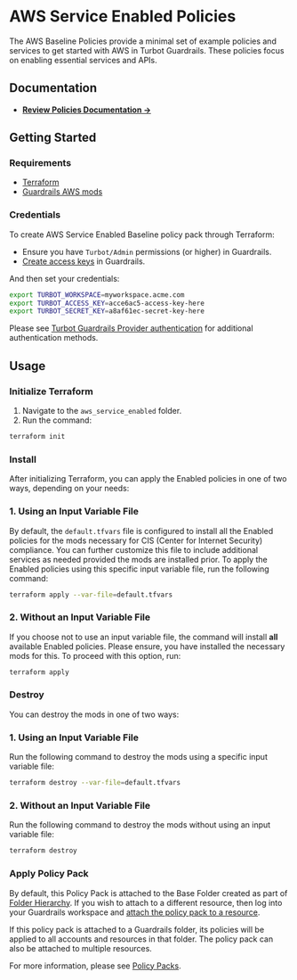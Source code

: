 # AWS Service Enabled Policies

The AWS Baseline Policies provide a minimal set of example policies and services to get started with AWS in Turbot Guardrails. These policies focus on enabling essential services and APIs.

## Documentation

- **[Review Policies Documentation →](https://hub.guardrails.turbot.com/mods/aws/policies)**

## Getting Started

### Requirements

- [Terraform](https://developer.hashicorp.com/terraform/install)
- [Guardrails AWS mods](../aws_mods/)

### Credentials

To create AWS Service Enabled Baseline policy pack through Terraform:

- Ensure you have `Turbot/Admin` permissions (or higher) in Guardrails.
- [Create access keys](https://turbot.com/guardrails/docs/guides/iam/access-keys#generate-a-new-guardrails-api-access-key) in Guardrails.

And then set your credentials:

```sh
export TURBOT_WORKSPACE=myworkspace.acme.com
export TURBOT_ACCESS_KEY=acce6ac5-access-key-here
export TURBOT_SECRET_KEY=a8af61ec-secret-key-here
```

Please see [Turbot Guardrails Provider authentication](https://registry.terraform.io/providers/turbot/turbot/latest/docs#authentication) for additional authentication methods.

## Usage

### Initialize Terraform

1. Navigate to the `aws_service_enabled` folder.
2. Run the command:

```sh
terraform init
```

### Install

After initializing Terraform, you can apply the Enabled policies in one of two ways, depending on your needs:

### 1. Using an Input Variable File

By default, the `default.tfvars` file is configured to install all the Enabled policies for the mods necessary for CIS (Center for Internet Security) compliance. You can further customize this file to include additional services as needed provided the mods are installed prior. To apply the Enabled policies using this specific input variable file, run the following command:

```sh
terraform apply --var-file=default.tfvars 
```

### 2. Without an Input Variable File

If you choose not to use an input variable file, the command will install **all** available Enabled policies. Please ensure, you have installed the necessary mods for this. To proceed with this option, run:

```sh
terraform apply
```

### Destroy 

You can destroy the mods in one of two ways:

### 1. Using an Input Variable File

Run the following command to destroy the mods using a specific input variable file:

```sh
terraform destroy --var-file=default.tfvars
```

### 2. Without an Input Variable File

Run the following command to destroy the mods without using an input variable file:

```sh
terraform destroy
```

### Apply Policy Pack

By default, this Policy Pack is attached to the Base Folder created as part of [Folder Hierarchy](../../guardrails/folder_hierarchy/). If you wish to attach to a different resource, then log into your Guardrails workspace and [attach the policy pack to a resource](https://turbot.com/guardrails/docs/guides/policy-packs#attach-a-policy-pack-to-a-resource).

If this policy pack is attached to a Guardrails folder, its policies will be applied to all accounts and resources in that folder. The policy pack can also be attached to multiple resources.

For more information, please see [Policy Packs](https://turbot.com/guardrails/docs/concepts/policy-packs).
